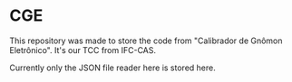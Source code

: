 # CGE
This repository was made to store the code from "Calibrador de Gnômon Eletrônico".
It's our TCC from IFC-CAS.

Currently only the JSON file reader here is stored here.
